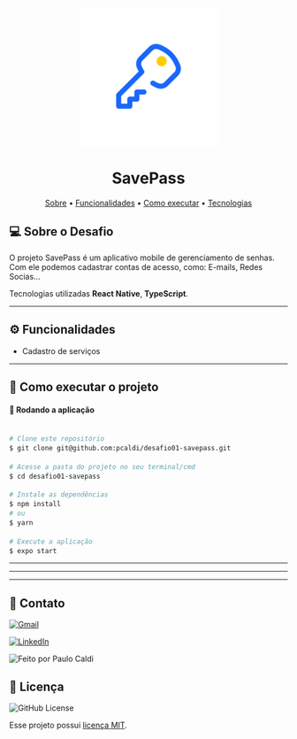 <div align="center">
  <img src="./assets/images/adaptive-icon.png" alt="preview" width="250"/>
 <h1 > SavePass </h1>
</div>



<p align="center">
 <a href="#--sobre-o-projeto">Sobre</a> •
 <a href="#-%EF%B8%8F-funcionalidades">Funcionalidades</a> •
 <a href="#--como-executar-o-projeto">Como executar</a> •
 <a href="#--tecnologias">Tecnologias</a> 
</p>



##  💻 Sobre o Desafio
O projeto SavePass é um aplicativo mobile de gerenciamento de senhas. 
Com ele podemos cadastrar contas de acesso, como: E-mails, Redes Socias... 



Tecnologias utilizadas **React Native**, **TypeScript**.

---

##  ⚙️ Funcionalidades

- Cadastro de serviços



---

## 🚀 Como executar o projeto



#### 🧭 Rodando a aplicação

```bash

# Clone este repositório
$ git clone git@github.com:pcaldi/desafio01-savepass.git

# Acesse a pasta do projeto no seu terminal/cmd
$ cd desafio01-savepass

# Instale as dependências
$ npm install
# ou
$ yarn

# Execute a aplicação
$ expo start

```



---



---



---
## 📲 Contato


<a href="mailto:pcaldi@gmail.com"><img src="https://img.shields.io/badge/Gmail-D14836?style=for-the-badge&logo=gmail&logoColor=white" alt="Gmail"/></a>

<a href="https://www.linkedin.com/in/pcaldi/"><img src="https://img.shields.io/badge/linkedin%20-%230077B5.svg?&style=for-the-badge&logo=linkedin&logoColor=white" alt="LinkedIn"/></a>

 <a >
    <img alt="Feito por Paulo Caldi" src="https://img.shields.io/badge/feito%20por-Paulo%20Caldi-%231b9?style=for-the-badge">
  </a>

## :closed_book: Licença
<a>
  <img alt="GitHub License" src="https://img.shields.io/github/license/mathrb22/IgniteLab-Design-System">
</a>

Esse projeto possui [licença MIT](./LICENSE).




  
